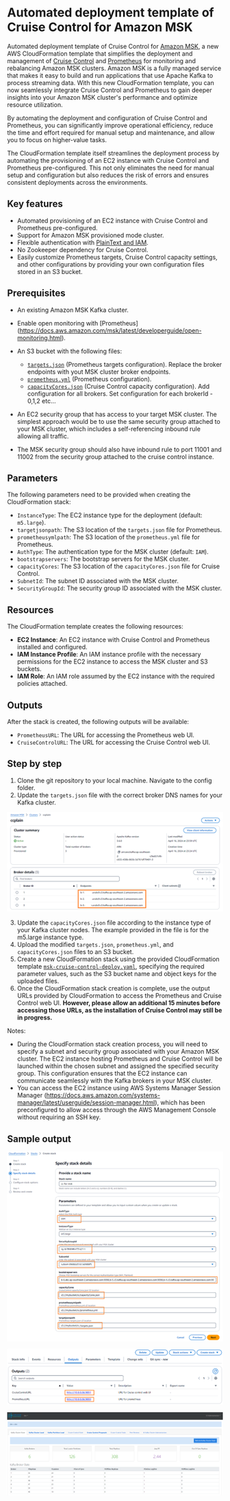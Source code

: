 
# Automated deployment template of Cruise Control for Amazon MSK
Automated deployment template of Cruise Control for [Amazon MSK](https://aws.amazon.com/msk/), a new AWS CloudFormation template that simplifies the deployment and management of [Cruise Control](https://github.com/linkedin/cruise-control) and [Prometheus](https://docs.aws.amazon.com/msk/latest/developerguide/open-monitoring.html) for monitoring and rebalancing Amazon MSK clusters.
Amazon MSK is a fully managed service that makes it easy to build and run applications that use Apache Kafka to process streaming data. With this new CloudFormation template, you can now seamlessly integrate Cruise Control and Prometheus to gain deeper insights into your Amazon MSK cluster's performance and optimize resource utilization.

By automating the deployment and configuration of Cruise Control and Prometheus, you can significantly improve operational efficiency, reduce the time and effort required for manual setup and maintenance, and allow you to focus on higher-value tasks.

The CloudFormation template itself streamlines the deployment process by automating the provisioning of an EC2 instance with Cruise Control and Prometheus pre-configured. This not only eliminates the need for manual setup and configuration but also reduces the risk of errors and ensures consistent deployments across the environments.



## Key features
- Automated provisioning of an EC2 instance with Cruise Control and Prometheus pre-configured.
- Support for Amazon MSK provisioned mode cluster.
- Flexible authentication with [PlainText and IAM](https://docs.aws.amazon.com/msk/latest/developerguide/kafka_apis_iam.html). 
- No Zookeeper dependency for Cruise Control.
- Easily customize Prometheus targets, Cruise Control capacity settings, and other configurations by providing your own configuration files stored in an S3 bucket.


## Prerequisites

- An existing Amazon MSK Kafka cluster.
- Enable open monitoring with [Prometheus] (https://docs.aws.amazon.com/msk/latest/developerguide/open-monitoring.html).
- An S3 bucket with the following files:
  - [`targets.json`](config/targets.json) (Prometheus targets configuration). Replace the broker endpoints with yout MSK cluster broker endpoints.
  - [`prometheus.yml`](config/prometheus.yml) (Prometheus configuration).
  - [`capacityCores.json`](config/capacityCores.json) (Cruise Control capacity configuration). Add configuration for all brokers. Set configuration for each brokerId - 0,1,2 etc... 

- An EC2 security group that has access to your target MSK cluster. The simplest approach would be to use the same security group attached to your MSK cluster, which includes a self-referencing inbound rule allowing all traffic.
- The MSK security group should also have inbound rule to port 11001 and 11002 from the security group attached to the cruise control instance.

## Parameters

The following parameters need to be provided when creating the CloudFormation stack:

- `InstanceType`: The EC2 instance type for the deployment (default: `m5.large`).
- `targetjsonpath`: The S3 location of the `targets.json` file for Prometheus.
- `prometheusymlpath`: The S3 location of the `prometheus.yml` file for Prometheus.
- `AuthType`: The authentication type for the MSK cluster (default: `IAM`).
- `bootstrapservers`: The bootstrap servers for the MSK cluster.
- `capacityCores`: The S3 location of the `capacityCores.json` file for Cruise Control.
- `SubnetId`: The subnet ID associated with the MSK cluster.
- `SecurityGroupId`: The security group ID associated with the MSK cluster.

## Resources

The CloudFormation template creates the following resources:

- **EC2 Instance**: An EC2 instance with Cruise Control and Prometheus installed and configured.
- **IAM Instance Profile**: An IAM instance profile with the necessary permissions for the EC2 instance to access the MSK cluster and S3 buckets.
- **IAM Role**: An IAM role assumed by the EC2 instance with the required policies attached.

## Outputs

After the stack is created, the following outputs will be available:

- `PrometheusURL`: The URL for accessing the Prometheus web UI.
- `CruiseControlURL`: The URL for accessing the Cruise Control web UI.

## Step by step

1. Clone the git repository to your local machine. Navigate to the config folder.
2. Update the `targets.json` file with the correct broker DNS names for your Kafka cluster.

![broker dns](images/cc-4.png)

3. Update the `capacityCores.json` file according to the instance type of your Kafka cluster nodes. The example provided in the file is for the m5.large instance type.
4. Upload the modified `targets.json`, `prometheus.yml`, and `capacityCores.json` files to an S3 bucket.
5. Create a new CloudFormation stack using the provided CloudFormation template [`msk-cruise-control-deploy.yaml`](msk-cruise-control-deploy.yaml), specifying the required parameter values, such as the S3 bucket name and object keys for the uploaded files.
6. Once the CloudFormation stack creation is complete, use the output URLs provided by CloudFormation to access the Prometheus and Cruise Control web UI. **However, please allow an additional 15 minutes before accessing those URLs, as the installation of Cruise Control may still be in progress.**


Notes: 
- During the CloudFormation stack creation process, you will need to specify a subnet and security group associated with your Amazon MSK cluster. The EC2 instance hosting Prometheus and Cruise Control will be launched within the chosen subnet and assigned the specified security group. This configuration ensures that the EC2 instance can communicate seamlessly with the Kafka brokers in your MSK cluster.
- You can access the EC2 instance using AWS Systems Manager Session Manager (https://docs.aws.amazon.com/systems-manager/latest/userguide/session-manager.html), which has been preconfigured to allow access through the AWS Management Console without requiring an SSH key.


## Sample output

![CC template](images/cc-1.png)

![CC output](images/cc-2.png)

![CC webUI](images/cc-3.png)
